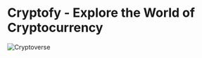 # Cryptofy - Explore the World of Cryptocurrency

![Cryptoverse](https://i.ibb.co/8gh5Jc8/image.png)

